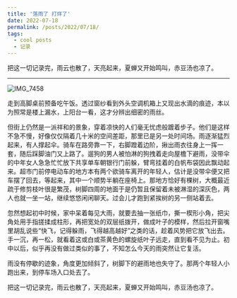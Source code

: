 ```yaml
---
title: '落雨了 打烊了'
date: 2022-07-18
permalink: /posts/2022/07/18/
tags:
  - cool posts
  - 记录
---
```

把这一切记录完，雨云也散了，天亮起来，夏蝉又开始鸣叫，赤豆汤也凉了。

---
  ![IMG_7458](https://github.com/Yulii77/onedive/assets/117946267/e8f82f52-cc86-4977-b381-a4a7e6f56b84)
                                              
  走到高脚桌前预备吃午饭。透过窗纱看到外头空调机箱上又现出水滴的痕迹，本以为照常是楼上漏水，上阳台一看，这才分辨出细密的雨丝。
  
  但街上仍然是一派祥和的景象，穿着凉快的人们毫无忧虑般踱着步子。他们是这样不急不慢，好像仅仅隔着几十米的空间差距，那里已是另一处时间场。雨逐渐猛烈起来，有人撑起伞。骑车在路旁靠一下，右脚蹬着边阶，揪出雨衣往身上一挥一套，随后踩脚油门又上路了。遛狗的男人被怕淋的狗拽着走向屋檐下避雨，没带伞的中年女人急急忙忙放下共享单车朝银行门前躲，臂弯挂着的白帆布袋因此飘动起来。超市门前停电动车的地方本有两个欲骑车离开的年轻人，估计是没带伞便又把车摆了回去，等起来，其中一个顺势半躺在座椅上。那地方恰好有棵树，大概最近疏于修剪枝叶很是繁茂，树脚四周的地面于是仍暂且保留着未被淋湿的深灰色，两人也就一坐一站，继续悠悠闲闲聊天。过会儿才跑到紧挨树的另一侧站着去。
  
  忽然想起初中时候，家中呆着每见大雨，就要去抽一张纸巾，撕一楔形小角，把尖角处用手指搓揉成柱形，再把宽处的双层纸拨开，做成叶子的模样，然后拉开窗嘴里胡乱说些“快飞，记得躲雨，飞得越高越好”之类的话，趁着风势把它放飞出去。手一沉，再一松，就看着这或白或茶黄色的螺旋纸叶子远走，直到看不见为止。初中以后，似乎再没有做过类似的事了，不知怎么今天的雨突然让它复活。
  
  雨没有停歇的迹象，角度更加倾斜了，树脚下的避雨地也失守了。那两个年轻人小跑出来，到停车场入口处去了。
  
  把这一切记录完，雨云也散了，天亮起来，夏蝉又开始鸣叫，赤豆汤也凉了。

